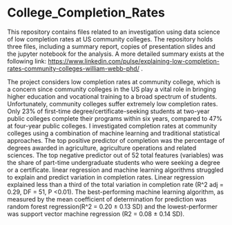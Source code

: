 # College_Completion_Rates

This repository contains files related to an investigation using data science of low completion rates at US community colleges. The repository holds three files, including a summary report, copies of presentation slides and the jupyter notebook for the analysis. A more detailed summary exists at the following link: https://www.linkedin.com/pulse/explaining-low-completion-rates-community-colleges-william-webb-phd/ .

The project considers low completion rates at community college, which is a concern since community colleges in the US play a vital role in bringing higher education and vocational training to a broad spectrum of students. Unfortunately, community colleges suffer extremely low completion rates. Only 23% of first-time degree/certificate-seeking students at two-year public colleges complete their programs within six years, compared to 47% at four-year public colleges. I investigated completion rates at community colleges using a combination of machine learning and traditional statistical approaches. The top positive predictor of completion was the percentage of degrees awarded in agriculture, agriculture operations and related sciences. The top negative predictor out of 52 total features (variables) was the share of part-time undergraduate students who were seeking a degree or a certificate. linear regression and machine learning algorithms struggled to explain and predict variation in completion rates. Linear regression explained less than a third of the total variation in completion rate (R^2 adj = 0.29, DF = 51, P <0.01). The best-performing machine learning algorithm, as measured by the mean coefficient of determination for prediction was random forest regression(R^2 = 0.20 ± 0.13 SD) and the lowest-performer was support vector machine regression (R2 = 0.08 ± 0.14 SD).  